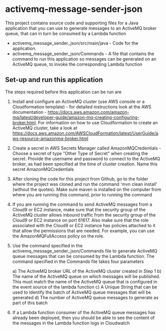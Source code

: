 # activemq-message-sender-json

This project contains source code and supporting files for a Java application that you can use to generate messages to an ActiveMQ broker queue, that can in turn be consumed by a Lambda function

- activemq_message_sender_json/src/main/java - Code for the application.
- activemq_message_sender_json/Commands - A file that contains the command to run this application so messages can be generated on an ActiveMQ queue, to invoke the corresponding Lambda function

## Set-up and run this application

The steps required before this application can be run are

1) Install and configure an ActiveMQ cluster (use AWS console or a Cloudformation template) - for detailed instructions look at the AWS documentation - https://docs.aws.amazon.com/amazon-mq/latest/developer-guide/amazon-mq-creating-configuring-broker.html. For information on how to use Cloudformation to create an ActiveMQ cluster, take a look at https://docs.aws.amazon.com/AWSCloudFormation/latest/UserGuide/aws-resource-amazonmq-broker.html

2) Create a secret in AWS Secrets Manager called AmazonMQCredentials - Choose a secret of type "Other Type of Secret" when creating the secret. Provide the username and password to connect to the ActiveMQ broker,  as had been specified at the time of cluster creation. Name this secret AmazonMQCredentials

3) After cloning the code for this project from Github, go to the folder where the project was cloned and run the command 'mvn clean install' (without the quotes). Make sure maven is installed on the computer from where you are running this command, prior to running the command

4) If you are running the command to send ActiveMQ messages from a Cloud9 or EC2 instance, make sure that the security group of the ActiveMQ cluster allows inbound traffic from the security group of the Cloud9 or EC2 instance on port 61617. Also make sure that the role associated with the Cloud9 or EC2 instance has policies attached to it that allow the permissions that are needed. For example, you can use the AmazonMQFullAccess policy on the role.

5) Use the command specified in the activemq_message_sender_json/Commands file to generate ActiveMQ queue messages that can be consumed by the Lambda function. The command specified in the Commands file takes four parameters

	a) The ActiveMQ broker URL of the ActiveMQ cluster created in Step 1
	b) The name of the ActiveMQ queue on which messages will be published. This must match the name of the ActiveMQ queue that is configured in the event source of the lambda function
	c) A Unique String that can be used to identify the batch of ActiveMQ queue messages that will be generated
	d) The number of ActiveMQ queue messages to generate as part of this batch
	
6) If a Lambda function consumer of the ActiveMQ queue messages has already been deployed, then you should be able to see the content of the messages in the Lambda function logs in Cloudwatch